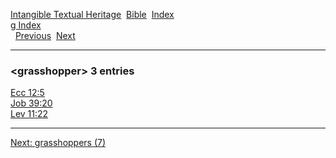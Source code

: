 [Intangible Textual Heritage](../../index)  [Bible](../index) 
[Index](index)   
[g Index](_g_)  
  [Previous](c04898)  [Next](c04900) 

------------------------------------------------------------------------

### &lt;grasshopper&gt; 3 entries

[Ecc 12:5](../kjv/ecc012.htm#005)  
[Job 39:20](../kjv/job039.htm#020)  
[Lev 11:22](../kjv/lev011.htm#022)  

------------------------------------------------------------------------

[Next: grasshoppers (7)](c04900)
